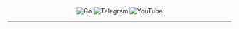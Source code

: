 <div align="center">
  <div>
    <a href="https://go.dev/" style="text-decoration: none"> 
    <img src="https://img.shields.io/badge/go-%2300ADD8.svg?style=for-the-badge&logo=go&logoColor=white" alt="Go" />  
    </a>
    <a href="https://t.me/YonkoNostrada" style="text-decoration: none"> 
      <img src="https://img.shields.io/badge/Telegram-2CA5E0?style=for-the-badge&logo=telegram&logoColor=white" alt="Telegram" />  
    </a>
    <a href="https://www.youtube.com/channel/UCBusM2QoshuKuXmuqCDG7Kw" style="text-decoration: none">
      <img src="https://img.shields.io/badge/YouTube-%23FF0000.svg?style=for-the-badge&logo=YouTube&logoColor=white" alt="YouTube"/>
    </a>
  </div>
</div>

***
